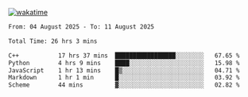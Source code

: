 [![wakatime](https://wakatime.com/badge/user/ef685785-b2de-4416-b5c6-df540c453238.svg)](https://wakatime.com/@ef685785-b2de-4416-b5c6-df540c453238)

<!--START_SECTION:waka-->

```txt
From: 04 August 2025 - To: 11 August 2025

Total Time: 26 hrs 3 mins

C++           17 hrs 37 mins  █████████████████░░░░░░░░   67.65 %
Python        4 hrs 9 mins    ████░░░░░░░░░░░░░░░░░░░░░   15.98 %
JavaScript    1 hr 13 mins    █▒░░░░░░░░░░░░░░░░░░░░░░░   04.71 %
Markdown      1 hr 1 min      █░░░░░░░░░░░░░░░░░░░░░░░░   03.92 %
Scheme        44 mins         ▓░░░░░░░░░░░░░░░░░░░░░░░░   02.82 %
```

<!--END_SECTION:waka-->
